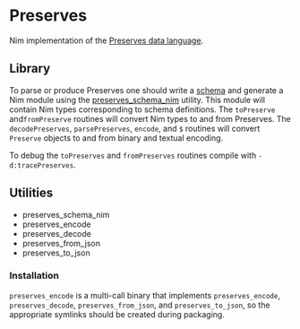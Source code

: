 # Preserves

Nim implementation of the [Preserves data language](https://preserves.dev/).

## Library

To parse or produce Preserves one should write a [schema](https://preserves.dev/preserves-schema.html) and generate a Nim module using the [preserves_schema_nim](./src/preserves/preserves_schema_nim.nim) utility. This module will contain Nim types corresponding to schema definitions. The `toPreserve` and`fromPreserve` routines will convert Nim types to and from Preserves. The `decodePreserves`, `parsePreserves`, `encode`, and `$` routines will convert `Preserve` objects to and from binary and textual encoding.

To debug the `toPreserves` and `fromPreserves` routines compile with `-d:tracePreserves`.

## Utilities
* preserves_schema_nim
* preserves_encode
* preserves_decode
* preserves_from_json
* preserves_to_json

### Installation
`preserves_encode` is a multi-call binary that implements `preserves_encode`, `preserves_decode`, `preserves_from_json`, and `preserves_to_json`, so the appropriate symlinks should be created during packaging.
